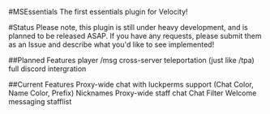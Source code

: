#MSEssentials
The first essentials plugin for Velocity!

#Status
Please note, this plugin is still under heavy development, and is planned to be released ASAP.
If you have any requests, please submit them as an Issue and describe what you'd like to see implemented!

##Planned Features
player /msg
cross-server teleportation (just like /tpa)
full discord intergration

##Current Features
Proxy-wide chat with luckperms support (Chat Color, Name Color, Prefix)
Nicknames
Proxy-wide staff chat
Chat Filter
Welcome messaging
stafflist

